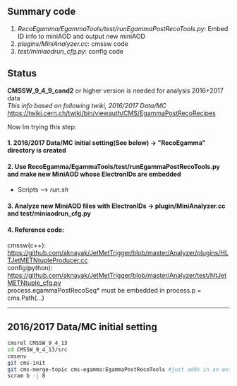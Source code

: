 
## Summary code
1. *RecoEgamma/EgammaTools/test/runEgammaPostRecoTools.py*: Embed ID info to miniAOD and output new miniAOD  
2. *plugins/MiniAnalyzer.cc*: cmssw code  
3. *test/miniaodrun_cfg.py*: config code  

## Status  
**CMSSW_9_4_9_cand2** or higher version is needed for analysis 2016+2017 data  
*This info based on following twiki, 2016/2017 Data/MC*  
https://twiki.cern.ch/twiki/bin/viewauth/CMS/EgammaPostRecoRecipes  
  
Now Im trying this step:  

#### 1. 2016/2017 Data/MC initial setting(See below) -> "RecoEgamma" directory is created  
#### 2. Use **RecoEgamma/EgammaTools/test/runEgammaPostRecoTools.py** and make new MiniAOD whose ElectronIDs are embedded
* Scripts --> *run.sh*  
#### 3. Analyze new MiniAOD files with ElectronIDs -> plugin/MiniAnalyzer.cc and test/miniaodrun_cfg.py
#### 4. Reference code:  
cmssw(c++): https://github.com/aknayak/JetMetTrigger/blob/master/Analyzer/plugins/HLTJetMETNtupleProducer.cc  
config(python): https://github.com/aknayak/JetMetTrigger/blob/master/Analyzer/test/hltJetMETNtuple_cfg.py  
process.egammaPostRecoSeq* must be embedded in process.p = cms.Path(...)



---

## 2016/2017 Data/MC initial setting  
```bash
cmsrel CMSSW_9_4_13
cd CMSSW_9_4_13/src
cmsenv
git cms-init
git cms-merge-topic cms-egamma:EgammaPostRecoTools #just adds in an extra file to have a setup function to make things easier
scram b -j 8
```



